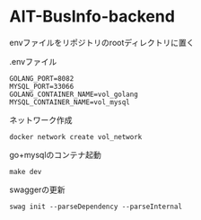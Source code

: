 # AIT-BusInfo-backend

envファイルをリポジトリのrootディレクトリに置く

.envファイル
```
GOLANG_PORT=8082
MYSQL_PORT=33066
GOLANG_CONTAINER_NAME=vol_golang
MYSQL_CONTAINER_NAME=vol_mysql
```


ネットワーク作成
```
docker network create vol_network
```

go+mysqlのコンテナ起動
```
make dev
```

swaggerの更新
```
swag init --parseDependency --parseInternal
```